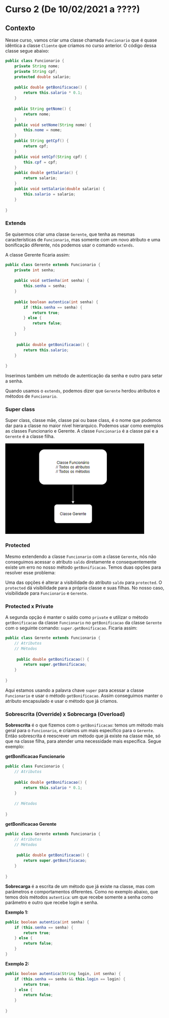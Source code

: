 # Curso 2 (De 10/02/2021 a ????)

## Contexto

Nesse curso, vamos criar uma classe chamada ``Funcionario`` que é quase idêntica a classe ``Cliente`` que criamos no curso anterior. O código dessa classe segue abaixo: 

```java
public class Funcionario {
	private String nome;
	private String cpf;
	protected double salario;
	
	public double getBonificacao() {
		return this.salario * 0.1;
	}
	
	public String getNome() {
		return nome;
	}
	public void setNome(String nome) {
		this.nome = nome;
	}
	public String getCpf() {
		return cpf;
	}
	public void setCpf(String cpf) {
		this.cpf = cpf;
	}
	public double getSalario() {
		return salario;
	}
	public void setSalario(double salario) {
		this.salario = salario;
	}
	
}
```

### Extends

Se quisermos criar uma classe ``Gerente``, que tenha as mesmas características de ``Funcionario``, mas somente com um novo atributo e uma bonificação diferente, nós podemos usar o comando ``extends``.

A classe Gerente ficaria assim: 

```java
public class Gerente extends Funcionario {
	private int senha;
	
	public void setSenha(int senha) {
		this.senha = senha; 
	}
	
	public boolean autentica(int senha) {
		if (this.senha == senha) {
			return true;
		} else {
			return false;
		}
	}
	
	 public double getBonificacao() {
		return this.salario;
	}
	
}
```

Inserimos também um método de autenticação da senha e outro para setar a senha. 

Quando usamos o ``extends``, podemos dizer que ``Gerente`` herdou atributos e métodos de ``Funcionario``. 

### Super class

Super class, classe mãe, classe pai ou base class, é o nome que podemos dar para a classe no maior nível hierarquico. Podemos usar como exemplos as classes Funcionario e Gerente. A classe ``Funcionario`` é a classe pai e a ``Gerente`` é a classe filha. 

![Imagem 1](./imgs/java-polimorfismo-img-1.png)

### Protected

Mesmo extendendo a classe ``Funcionario`` com a classe ``Gerente``, nós não conseguimos acessar o atributo ``saldo`` diretamente e consequentemente existe um erro no nosso método ``getBonificacao``. Temos duas opções para resolver esse problema: 

Uma das opções é alterar a visibilidade do atributo ``saldo`` para ``protected``. O ``protected`` dá visibilidade para a própria classe e suas filhas. No nosso caso, visibilidade para ``Funcionario`` e ``Gerente``. 

### Protected x Private 

A segunda opção é manter o saldo como ``private`` e utilizar o método ``getBonificacao`` da classe ``Funcionario`` no  ``getBonificacao`` da classe ``Gerente`` com o seguinte comando: ``super.getBonificacao``. Ficaria assim: 


```java
public class Gerente extends Funcionario {
    // Atributos
    // Métodos

	 public double getBonificacao() {
		return super.getBonificacao;
	}
	
}
```

Aqui estamos usando a palavra chave ``super`` para acessar a classe ``Funcionario`` e usar o método ``getBonificacao``. Assim conseguimos manter o atributo encapsulado e usar o método que já criamos.

### Sobrescrita (Override) x Sobrecarga (Overload)

**Sobrescrita** é o que fizemos com o ``getBonificacao``: temos um método mais geral para o ``Funcionario``, e criamos um mais específico para o ``Gerente``. Então sobrescrita é reescrever um método que já existe na classe mãe, só que na classe filha, para atender uma necessidade mais específica. Segue exemplo: 

**getBonificacao Funcionario**

```java
public class Funcionario {
    // Atributos
	
	public double getBonificacao() {
		return this.salario * 0.1;
	}
	
    // Métodos
	
}
```

**getBonificacao Gerente**

```java
public class Gerente extends Funcionario {
    // Atributos
    // Métodos

	 public double getBonificacao() {
		return super.getBonificacao;
	}
	
}
```

**Sobrecarga** é a escrita de um método que já existe na classe, mas com parâmetros e comportamentos diferentes. Como no exemplo abaixo, que temos dois métodos ``autentica``: um que recebe somente a senha como parâmetro e outro que recebe login e senha. 

**Exemplo 1:** 

```java
public boolean autentica(int senha) {
    if (this.senha == senha) {
        return true;
    } else {
        return false;
    }
}
```

**Exemplo 2:**

```java
public boolean autentica(String login, int senha) {
	if (this.senha == senha && this.login == login) {
		return true;
	} else {
		return false;
	}
	
}
```